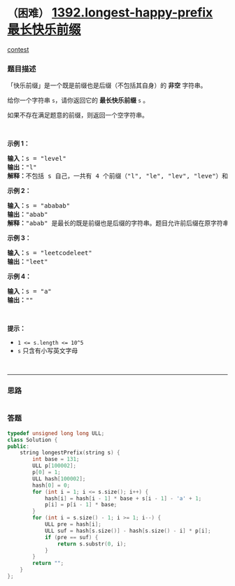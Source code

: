 # `（困难）` [1392.longest-happy-prefix 最长快乐前缀](https://leetcode-cn.com/problems/longest-happy-prefix/)

[contest](https://leetcode-cn.com/contest/weekly-contest-181/problems/longest-happy-prefix/)

### 题目描述
<p>「快乐前缀」是一个既是前缀也是后缀（不包括其自身）的 <strong>非空</strong> 字符串。</p>
<p>给你一个字符串 <code>s</code>，请你返回它的 <strong>最长快乐前缀</strong> <code>s</code> 。</p>
<p>如果不存在满足题意的前缀，则返回一个空字符串。</p>
<p>&nbsp;</p>
<p><strong>示例 1：</strong></p>
<pre><strong>输入：</strong>s = "level"
<strong>输出：</strong>"l"
<strong>解释：</strong>不包括 s 自己，一共有 4 个前缀（"l", "le", "lev", "leve"）和 4 个后缀（"l", "el", "vel", "evel"）。最长的既是前缀也是后缀的字符串是 "l" 。
</pre>

<p><strong>示例 2：</strong></p>
<pre><strong>输入：</strong>s = "ababab"
<strong>输出：</strong>"abab"
<strong>解释：</strong>"abab" 是最长的既是前缀也是后缀的字符串。题目允许前后缀在原字符串中重叠的情况出现。
</pre>

<p><strong>示例 3：</strong></p>
<pre><strong>输入：</strong>s = "leetcodeleet"
<strong>输出：</strong>"leet"
</pre>

<p><strong>示例 4：</strong></p>
<pre><strong>输入：</strong>s = "a"
<strong>输出：</strong>""
</pre>

<p>&nbsp;</p>
<p><strong>提示：</strong></p>
<ul>
	<li><code>1 &lt;= s.length &lt;= 10^5</code></li>
	<li><code>s</code> 只含有小写英文字母</li>
</ul>

​            

---
### 思路
```

```



### 答题
``` C++
typedef unsigned long long ULL;
class Solution {
public:
    string longestPrefix(string s) {
        int base = 131;
        ULL p[100002];
        p[0] = 1;
        ULL hash[100002];
        hash[0] = 0;
        for (int i = 1; i <= s.size(); i++) {
            hash[i] = hash[i - 1] * base + s[i - 1] - 'a' + 1;
            p[i] = p[i - 1] * base;
        }
        for (int i = s.size() - 1; i >= 1; i--) {
            ULL pre = hash[i];
            ULL suf = hash[s.size()] - hash[s.size() - i] * p[i];
            if (pre == suf) {
                return s.substr(0, i);
            }
        }
        return "";
    }
};
```




